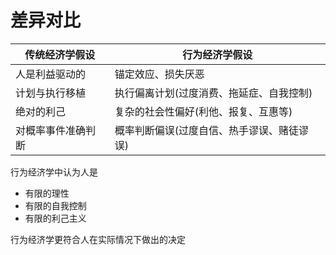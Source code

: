 # 差异对比

| 传统经济学假设     | 行为经济学假设                             |
| ------------------ | ------------------------------------------ |
| 人是利益驱动的     | 锚定效应、损失厌恶                         |
| 计划与执行移植     | 执行偏离计划(过度消费、拖延症、自我控制)   |
| 绝对的利己         | 复杂的社会性偏好(利他、报复、互惠等)       |
| 对概率事件准确判断 | 概率判断偏误(过度自信、热手谬误、赌徒谬误) |

行为经济学中认为人是

- 有限的理性
- 有限的自我控制
- 有限的利己主义

行为经济学更符合人在实际情况下做出的决定
